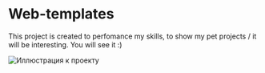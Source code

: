 # Web-templates
This project is created to perfomance my skills, to show my pet projects / it will be interesting. You will see it :)

![Иллюстрация к проекту](https://github.com/DennyMaverick/Web-templates/raw/main/'img/bg/light-bg.png')



